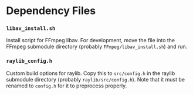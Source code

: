 # Dependency Files

### `libav_install.sh`

Install script for FFmpeg libav. For development, move the file into the FFmpeg submodule directory (probably `FFmpeg/libav_install.sh`) and run.

### `raylib_config.h`

Custom build options for raylib. Copy this to `src/config.h` in the raylib submodule directory (probably `raylib/src/config.h`).
Note that it must be renamed to `config.h` for it to preprocess properly.
